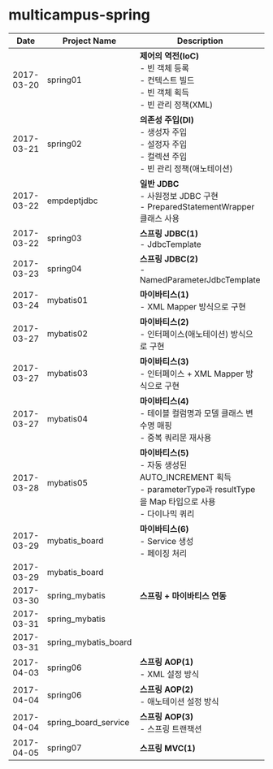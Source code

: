 # multicampus-spring

|Date|Project Name|Description|
|--|--|--|
|2017-03-20|spring01|**제어의 역전(IoC)**<br>- 빈 객체 등록<br>- 컨텍스트 빌드<br>- 빈 객체 획득<br>- 빈 관리 정책(XML)|
|2017-03-21|spring02|**의존성 주입(DI)**<br>- 생성자 주입<br>- 설정자 주입<br>- 컬렉션 주입<br>- 빈 관리 정책(애노테이션)|
|2017-03-22|empdeptjdbc|**일반 JDBC**<br>- 사원정보 JDBC  구현<br>- PreparedStatementWrapper 클래스 사용|
|2017-03-22|spring03|**스프링 JDBC(1)**<br>- JdbcTemplate|
|2017-03-23|spring04|**스프링 JDBC(2)**<br>- NamedParameterJdbcTemplate|
|2017-03-24|mybatis01|**마이바티스(1)**<br>- XML Mapper 방식으로 구현|
|2017-03-27|mybatis02|**마이바티스(2)**<br>- 인터페이스(애노테이션) 방식으로 구현|
|2017-03-27|mybatis03|**마이바티스(3)**<br>- 인터페이스 + XML Mapper 방식으로 구현|
|2017-03-27|mybatis04|**마이바티스(4)**<br>- 테이블 컬럼명과 모델 클래스 변수명 매핑<br>- 중복 쿼리문 재사용|
|2017-03-28|mybatis05|**마이바티스(5)**<br>- 자동 생성된 AUTO_INCREMENT 획득<br>- parameterType과 resultType을 Map 타입으로 사용<br>- 다이나믹 쿼리|
|2017-03-29|mybatis_board|**마이바티스(6)**<br>- Service 생성<br>- 페이징 처리|
|2017-03-29|mybatis_board||
|2017-03-30|spring_mybatis|**스프링 + 마이바티스 연동**|
|2017-03-31|spring_mybatis||
|2017-03-31|spring_mybatis_board||
|2017-04-03|spring06|**스프링 AOP(1)**<br>- XML 설정 방식|
|2017-04-04|spring06|**스프링 AOP(2)**<br>- 애노테이션 설정 방식|
|2017-04-04|spring_board_service|**스프링 AOP(3)**<br>- 스프링 트랜잭션|
|2017-04-05|spring07|**스프링 MVC(1)**|
